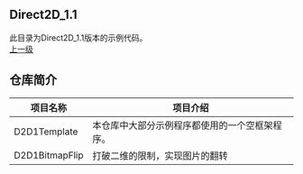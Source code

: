 ## Direct2D_1.1
此目录为Direct2D_1.1版本的示例代码。</br>
[上一级](https://github.com/Ray1024/Direct2D)

## 仓库简介

|项目名称|项目介绍|
| ----|----|
| D2D1Template| 本仓库中大部分示例程序都使用的一个空框架程序。|
| D2D1BitmapFlip| 打破二维的限制，实现图片的翻转 |